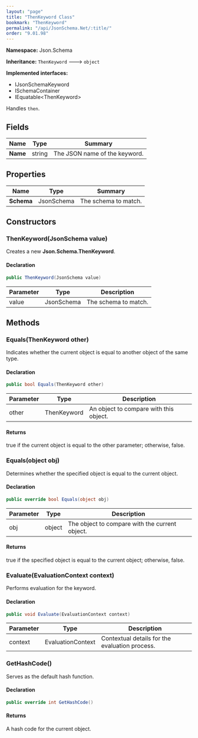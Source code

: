 ```yaml
---
layout: "page"
title: "ThenKeyword Class"
bookmark: "ThenKeyword"
permalink: "/api/JsonSchema.Net/:title/"
order: "9.01.98"
---
```

**Namespace:** Json.Schema

**Inheritance:**
`ThenKeyword`
 🡒 
`object`

**Implemented interfaces:**

- IJsonSchemaKeyword
- ISchemaContainer
- IEquatable\<ThenKeyword\>

Handles `then`.

## Fields

| Name | Type | Summary |
|---|---|---|
| **Name** | string | The JSON name of the keyword. |

## Properties

| Name | Type | Summary |
|---|---|---|
| **Schema** | JsonSchema | The schema to match. |

## Constructors

### ThenKeyword(JsonSchema value)

Creates a new **Json.Schema.ThenKeyword**.

#### Declaration

```c#
public ThenKeyword(JsonSchema value)
```

| Parameter | Type | Description |
|---|---|---|
| value | JsonSchema | The schema to match. |


## Methods

### Equals(ThenKeyword other)

Indicates whether the current object is equal to another object of the same type.

#### Declaration

```c#
public bool Equals(ThenKeyword other)
```

| Parameter | Type | Description |
|---|---|---|
| other | ThenKeyword | An object to compare with this object. |


#### Returns

true if the current object is equal to the <paramref name="other">other</paramref> parameter; otherwise, false.

### Equals(object obj)

Determines whether the specified object is equal to the current object.

#### Declaration

```c#
public override bool Equals(object obj)
```

| Parameter | Type | Description |
|---|---|---|
| obj | object | The object to compare with the current object. |


#### Returns

true if the specified object  is equal to the current object; otherwise, false.

### Evaluate(EvaluationContext context)

Performs evaluation for the keyword.

#### Declaration

```c#
public void Evaluate(EvaluationContext context)
```

| Parameter | Type | Description |
|---|---|---|
| context | EvaluationContext | Contextual details for the evaluation process. |


### GetHashCode()

Serves as the default hash function.

#### Declaration

```c#
public override int GetHashCode()
```


#### Returns

A hash code for the current object.

